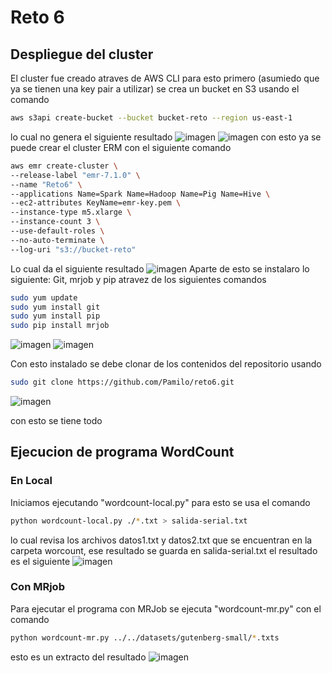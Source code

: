 # Reto 6

## Despliegue del cluster 
El cluster fue creado atraves de AWS CLI para esto primero (asumiedo que ya se tienen una key pair a utilizar) se crea un bucket en S3 usando el comando
```bash
aws s3api create-bucket --bucket bucket-reto --region us-east-1
```
lo cual no genera el siguiente resultado
![imagen](https://github.com/Pamilo/reto6/assets/81716232/1be5db73-6ac0-46dd-8e32-1d5575540792)
![imagen](https://github.com/Pamilo/reto6/assets/81716232/d2152dda-0636-424b-bb14-c8d15a470f1d)
con esto ya se puede crear el cluster ERM con el siguiente comando
```bash
aws emr create-cluster \
--release-label "emr-7.1.0" \
--name "Reto6" \
--applications Name=Spark Name=Hadoop Name=Pig Name=Hive \
--ec2-attributes KeyName=emr-key.pem \
--instance-type m5.xlarge \
--instance-count 3 \
--use-default-roles \
--no-auto-terminate \
--log-uri "s3://bucket-reto" 
```
Lo cual da el siguiente resultado
![imagen](https://github.com/Pamilo/reto6/assets/81716232/76b57987-447f-421b-903e-9244dbef33cd)
Aparte de esto se instalaro lo siguiente: Git, mrjob y pip atravez de los siguientes comandos
```bash
sudo yum update
sudo yum install git
sudo yum install pip
sudo pip install mrjob
```
![imagen](https://github.com/Pamilo/reto6/assets/81716232/0e3ae12d-d9e0-4a5e-933f-38c9ce83d497)
![imagen](https://github.com/Pamilo/reto6/assets/81716232/3457e12d-57fa-4745-bda2-05d48540d8a3)


Con esto instalado se debe clonar de los contenidos del repositorio usando
```bash
sudo git clone https://github.com/Pamilo/reto6.git
```
![imagen](https://github.com/Pamilo/reto6/assets/81716232/ac53efd0-41c3-4358-bc33-8c241c2f3757)

con esto  se tiene todo

## Ejecucion de programa WordCount
### En Local
Iniciamos ejecutando "wordcount-local.py" para esto se usa el comando
```bash
python wordcount-local.py ./*.txt > salida-serial.txt
```
lo cual revisa los archivos datos1.txt y datos2.txt que se encuentran en la carpeta worcount, ese resultado se guarda en salida-serial.txt el resultado es el siguiente
![imagen](https://github.com/Pamilo/reto6/assets/81716232/c436321a-03cc-42ff-b7eb-c0fce9942759)

### Con MRjob
Para ejecutar el programa con MRJob se ejecuta  "wordcount-mr.py" con el comando
```bash
python wordcount-mr.py ../../datasets/gutenberg-small/*.txts
```
esto es un extracto del resultado
![imagen](https://github.com/Pamilo/reto6/assets/81716232/3d439aeb-3647-4591-aa92-e1f6e7842215)
